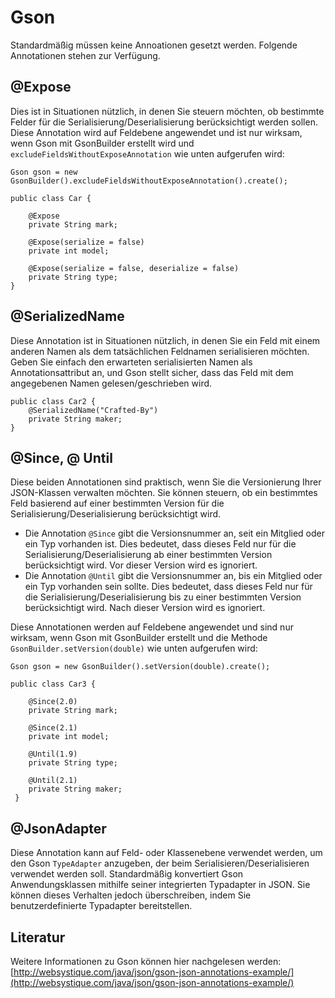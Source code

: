 # Gson

Standardmäßig müssen keine Annoationen gesetzt werden. Folgende Annotationen stehen zur Verfügung.

## @Expose

Dies ist in Situationen nützlich, in denen Sie steuern möchten, ob bestimmte Felder für die Serialisierung/Deserialisierung
berücksichtigt werden sollen. Diese Annotation wird auf Feldebene angewendet und ist nur wirksam, wenn Gson
mit GsonBuilder erstellt wird und ```excludeFieldsWithoutExposeAnnotation``` wie unten aufgerufen wird:
```
Gson gson = new GsonBuilder().excludeFieldsWithoutExposeAnnotation().create();
```

```
public class Car {

    @Expose
    private String mark;
     
    @Expose(serialize = false) 
    private int model;
     
    @Expose(serialize = false, deserialize = false) 
    private String type;
}
```

## @SerializedName
Diese Annotation ist in Situationen nützlich, in denen Sie ein Feld mit einem anderen Namen als dem tatsächlichen 
Feldnamen serialisieren möchten. Geben Sie einfach den erwarteten serialisierten Namen als Annotationsattribut an, 
und Gson stellt sicher, dass das Feld mit dem angegebenen Namen gelesen/geschrieben wird.

```
public class Car2 {
    @SerializedName("Crafted-By") 
    private String maker;
}
```

## @Since, @ Until
Diese beiden Annotationen sind praktisch, wenn Sie die Versionierung Ihrer JSON-Klassen verwalten möchten. 
Sie können steuern, ob ein bestimmtes Feld basierend auf einer bestimmten Version für die Serialisierung/Deserialisierung 
berücksichtigt wird.
* Die Annotation ```@Since``` gibt die Versionsnummer an, seit ein Mitglied oder ein Typ vorhanden ist. Dies bedeutet, dass dieses Feld nur für die Serialisierung/Deserialisierung ab einer bestimmten Version berücksichtigt wird. Vor dieser Version wird es ignoriert.
* Die Annotation ```@Until``` gibt die Versionsnummer an, bis ein Mitglied oder ein Typ vorhanden sein sollte. Dies bedeutet, dass dieses Feld nur für die Serialisierung/Deserialisierung bis zu einer bestimmten Version berücksichtigt wird. Nach dieser Version wird es ignoriert.

Diese Annotationen werden auf Feldebene angewendet und sind nur wirksam, wenn Gson mit GsonBuilder erstellt und 
die Methode ```GsonBuilder.setVersion(double)``` wie unten aufgerufen wird:
```
Gson gson = new GsonBuilder().setVersion(double).create();
```

```
public class Car3 {
 
    @Since(2.0)
    private String mark;
     
    @Since(2.1) 
    private int model;
 
    @Until(1.9) 
    private String type;
     
    @Until(2.1)
    private String maker;
 }
```

## @JsonAdapter
Diese Annotation kann auf Feld- oder Klassenebene verwendet werden, um den Gson ```TypeAdapter``` anzugeben, der 
beim Serialisieren/Deserialisieren verwendet werden soll. Standardmäßig konvertiert Gson Anwendungsklassen mithilfe 
seiner integrierten Typadapter in JSON. Sie können dieses Verhalten jedoch überschreiben, indem Sie benutzerdefinierte 
Typadapter bereitstellen.

## Literatur
Weitere Informationen zu Gson können hier nachgelesen werden: [http://websystique.com/java/json/gson-json-annotations-example/](http://websystique.com/java/json/gson-json-annotations-example/)
